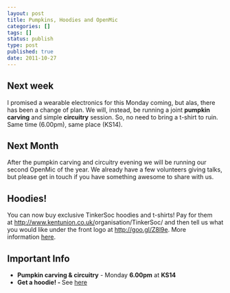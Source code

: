 ```yaml
---
layout: post
title: Pumpkins, Hoodies and OpenMic
categories: []
tags: []
status: publish
type: post
published: true
date: 2011-10-27
---
```

## Next week ##
I promised a wearable electronics for this Monday coming, but alas, there
has been a change of plan. We will, instead, be running a joint **pumpkin
carving** and simple **circuitry** session. So, no need to bring a t-shirt
to ruin. Same time (6.00pm), same place (KS14).

## Next Month ##

After the pumpkin carving and circuitry evening we will be running our second OpenMic of the year. We already have a few volunteers giving talks, but please get in touch if you have something awesome to share with us.

## Hoodies! ##

You can now buy exclusive TinkerSoc hoodies and t-shirts! Pay for them at <a href="http://www.kentunion.co.uk/organisation/TinkerSoc/" target="_blank">http://www.kentunion.co.uk/<wbr>organisation/TinkerSoc/</wbr></a> and then tell us what you would like under the front logo at <a href="http://goo.gl/Z8l9e" target="_blank">http://goo.gl/Z8l9e</a>. More information <a href="http://tinkersoc.org/2011/10/buy-a-tinkersoc-hoodie/" target="_blank">here</a>.

## Important Info ##

 * <strong>Pumpkin carving &amp; circuitry</strong> - Monday <strong>6.00pm</strong> at <strong>KS14</strong>
 * <strong>Get a hoodie! - </strong>See <a href="http://tinkersoc.org/2011/10/buy-a-tinkersoc-hoodie/" target="_blank">here</a>

